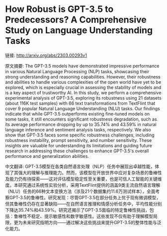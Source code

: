 # How Robust is GPT-3.5 to Predecessors? A Comprehensive Study on Language Understanding Tasks

链接: http://arxiv.org/abs/2303.00293v1

原文摘要:
The GPT-3.5 models have demonstrated impressive performance in various
Natural Language Processing (NLP) tasks, showcasing their strong understanding
and reasoning capabilities. However, their robustness and abilities to handle
various complexities of the open world have yet to be explored, which is
especially crucial in assessing the stability of models and is a key aspect of
trustworthy AI. In this study, we perform a comprehensive experimental analysis
of GPT-3.5, exploring its robustness using 21 datasets (about 116K test
samples) with 66 text transformations from TextFlint that cover 9 popular
Natural Language Understanding (NLU) tasks. Our findings indicate that while
GPT-3.5 outperforms existing fine-tuned models on some tasks, it still
encounters significant robustness degradation, such as its average performance
dropping by up to 35.74\% and 43.59\% in natural language inference and
sentiment analysis tasks, respectively. We also show that GPT-3.5 faces some
specific robustness challenges, including robustness instability, prompt
sensitivity, and number sensitivity. These insights are valuable for
understanding its limitations and guiding future research in addressing these
challenges to enhance GPT-3.5's overall performance and generalization
abilities.

中文翻译:
GPT-3.5模型在各类自然语言处理（NLP）任务中展现出卓越性能，体现了其强大的理解与推理能力。然而，该模型在开放世界中应对复杂场景的鲁棒性及能力仍有待探索——这对评估模型稳定性至关重要，也是可信人工智能的关键维度。本研究通过系统性实验分析，采用TextFlint提供的涵盖9类主流自然语言理解（NLU）任务的66种文本变换方法（涉及21个数据集约11.6万测试样本），全面考察GPT-3.5的鲁棒性。研究发现：尽管GPT-3.5在部分任务上优于现有微调模型，但其鲁棒性仍存在显著缺陷——在自然语言推理和情感分析任务中，平均性能分别下降达35.74%和43.59%。研究还揭示了GPT-3.5面临的特定鲁棒性挑战，包括：鲁棒性不稳定、提示敏感性和数字敏感性。这些发现不仅有助于理解模型局限，更为未来研究指明方向——通过解决这些挑战来提升GPT-3.5的整体性能与泛化能力。
